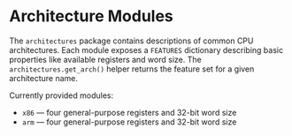# Architecture Modules

The `architectures` package contains descriptions of common CPU architectures.
Each module exposes a `FEATURES` dictionary describing basic properties like
available registers and word size. The `architectures.get_arch()` helper returns
the feature set for a given architecture name.

Currently provided modules:

- `x86` — four general-purpose registers and 32-bit word size
- `arm` — four general-purpose registers and 32-bit word size
